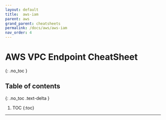 ```yaml
---
layout: default
title:  aws-iam
parent: aws
grand_parent: cheatsheets
permalink: /docs/aws/aws-iam
nav_order: 4
---
```

# AWS VPC Endpoint CheatSheet
{: .no_toc }

## Table of contents
{: .no_toc .text-delta }

1. TOC
{:toc}

---

